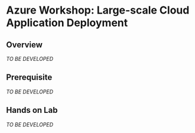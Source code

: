 # Azure Workshop: Large-scale Cloud Application Deployment

## Overview

_TO BE DEVELOPED_

## Prerequisite

_TO BE DEVELOPED_

## Hands on Lab

_TO BE DEVELOPED_